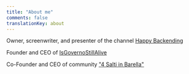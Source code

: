 ```yaml
---
title: "About me"
comments: false
translationKey: about
---
```

Owner, screenwriter, and presenter of the channel [Happy Backending](https://www.youtube.com/channel/UC0AYdNU4NtuxWASP4Qlil7w)

Founder and CEO of [IsGovernoStillAlive](https://isgovernostillalive.info)

Co-Founder and CEO of community ["4 Salti in Barella"](https://t.me/quattrosaltiinbarella)